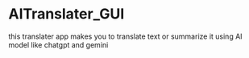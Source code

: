 # AITranslater_GUI
 this translater app makes you to translate text or summarize it using AI model like chatgpt and gemini
